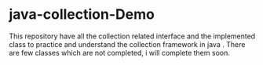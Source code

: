 # java-collection-Demo
This repository have all the collection related interface and the implemented class to practice and understand the collection framework in java
. There are few classes which are not completed, i will complete them soon.
